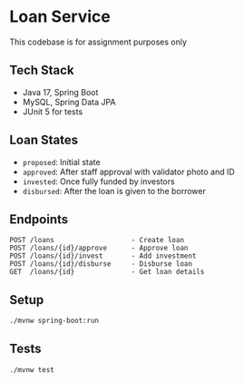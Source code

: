 # Loan Service
This codebase is for assignment purposes only

## Tech Stack
- Java 17, Spring Boot
- MySQL, Spring Data JPA
- JUnit 5 for tests

## Loan States
- `proposed`: Initial state
- `approved`: After staff approval with validator photo and ID
- `invested`: Once fully funded by investors
- `disbursed`: After the loan is given to the borrower

## Endpoints
```
POST /loans                   - Create loan
POST /loans/{id}/approve      - Approve loan
POST /loans/{id}/invest       - Add investment
POST /loans/{id}/disburse     - Disburse loan
GET  /loans/{id}              - Get loan details
```

## Setup
```bash
./mvnw spring-boot:run
```

## Tests
```bash
./mvnw test
```

